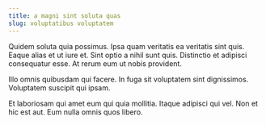 ```yaml
---
title: a magni sint soluta quas
slug: voluptatibus voluptatem
---
```


Quidem soluta quia possimus. Ipsa quam veritatis ea veritatis sint quis. Eaque alias et ut iure et. Sint optio a nihil sunt quis. Distinctio et adipisci consequatur esse. At rerum eum ut nobis provident.

Illo omnis quibusdam qui facere. In fuga sit voluptatem sint dignissimos. Voluptatem suscipit qui ipsam.

Et laboriosam qui amet eum qui quia mollitia. Itaque adipisci qui vel. Non et hic est aut. Eum nulla omnis quos libero.
